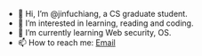 - 👋 Hi, I’m @jinfuchiang, a CS graduate student.
- 👀 I’m interested in learning, reading and coding.
- 🌱 I’m currently learning Web security, OS.
- 📫 How to reach me: [Email](mailto:1837897873@qq.com)
<!--- 💞️ I’m looking to collaborate on ...--->


<!---
jinfuchiang/jinfuchiang is a ✨ special ✨ repository because its `README.md` (this file) appears on your GitHub profile.
You can click the Preview link to take a look at your changes.
--->
